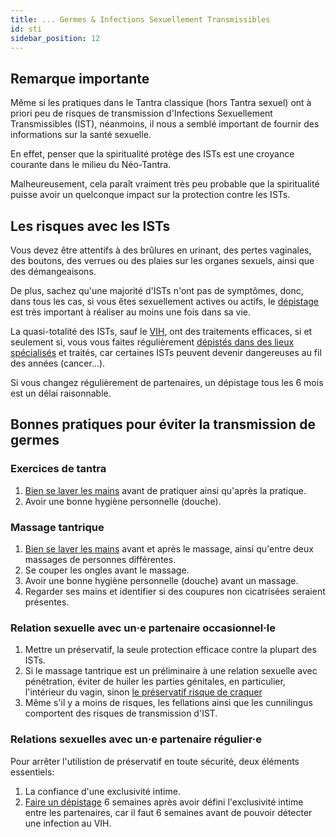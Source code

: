 ```yaml
---
title: ... Germes & Infections Sexuellement Transmissibles
id: sti
sidebar_position: 12
---
```


## Remarque importante

Même si les pratiques dans le Tantra classique (hors Tantra sexuel) ont à priori peu de risques de transmission d'Infections Sexuellement Transmissibles (IST), néanmoins, il nous a semblé important de fournir des informations sur la santé sexuelle.

En effet, penser que la spiritualité protège des ISTs est une croyance courante dans le milieu du Néo-Tantra.

Malheureusement, cela paraît vraiment très peu probable que la spiritualité puisse avoir un quelconque impact sur la protection contre les ISTs.

## Les risques avec les ISTs

Vous devez être attentifs à des brûlures en urinant, des pertes vaginales, des boutons, des verrues ou des plaies sur les organes sexuels, ainsi que des démangeaisons.

De plus, sachez qu'une majorité d'ISTs n'ont pas de symptômes, donc, dans tous les cas, si vous êtes sexuellement actives ou actifs, le [dépistage](https://www.sida-info-service.org/annuaire/) est très important à réaliser au moins une fois dans sa vie.

La quasi-totalité des ISTs, sauf le [VIH](https://preventionsida.org/fr/vih/le-vih-cest-quoi/), ont des traitements efficaces, si et seulement si, vous vous faites régulièrement [dépistés dans des lieux spécialisés](https://www.sida-info-service.org/annuaire/) et traités, car certaines ISTs peuvent devenir dangereuses au fil des années (cancer...).

Si vous changez régulièrement de partenaires, un dépistage tous les 6 mois est un délai raisonnable.

## Bonnes pratiques pour éviter la transmission de germes

### Exercices de tantra

1. [Bien se laver les mains](https://www.cdc.gov/handwashing/lang/when-how-handwashing-fr.html) avant de pratiquer ainsi qu'après la pratique.
1. Avoir une bonne hygiène personnelle (douche).

### Massage tantrique

1. [Bien se laver les mains](https://www.cdc.gov/handwashing/lang/when-how-handwashing-fr.html) avant et après le massage, ainsi qu'entre deux massages de personnes différentes.
1. Se couper les ongles avant le massage.
1. Avoir une bonne hygiène personnelle (douche) avant un massage.
1. Regarder ses mains et identifier si des coupures non cicatrisées seraient présentes.

### Relation sexuelle avec un·e partenaire occasionnel·le

1. Mettre un préservatif, la seule protection efficace contre la plupart des ISTs.
1. Si le massage tantrique est un préliminaire à une relation sexuelle avec pénétration, éviter de huiler les parties génitales, en particulier, l'intérieur du vagin, sinon [le préservatif risque de  craquer](https://www.sida-info-service.org/comment-limiter-les-risques-de/)
1. Même s'il y a moins de risques, les fellations ainsi que les cunnilingus comportent des risques de transmission d'IST.

### Relations sexuelles avec un·e partenaire régulier·e

Pour arrêter l'utilistion de préservatif en toute sécurité, deux éléments essentiels:

1. La confiance d'une exclusivité intime.
1. [Faire un dépistage](https://www.sida-info-service.org/annuaire/) 6 semaines après avoir défini l'exclusivité intime entre les partenaires, car il faut 6 semaines avant de pouvoir détecter une infection au VIH.
